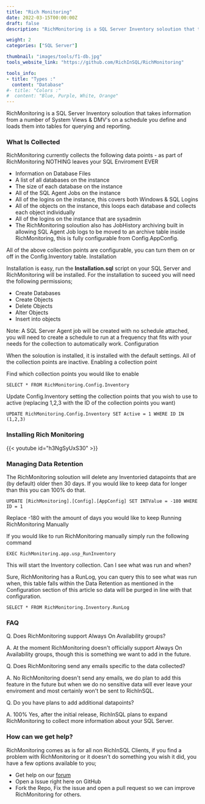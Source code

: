```yaml
---
title: "Rich Monitoring"
date: 2022-03-15T00:00:00Z
draft: false
description: "RichMonitoring is a SQL Server Inventory soloution that takes information from a number of System Views & DMV's on a schedule you define and loads them into tables for querying and reporting."

weight: 2
categories: ["SQL Server"]

thumbnail: "images/tools/f1-db.jpg"
tools_website_link: "https://github.com/RichInSQL/RichMonitoring"

tools_info:
- title: "Types :"
  content: "Database"
#- title: "Colors :"
#  content: "Blue, Purple, White, Orange"
---
```


RichMonitoring is a SQL Server Inventory soloution that takes information from a number of System Views & DMV's on a schedule you define and loads them into tables for querying and reporting.

### What Is Collected

RichMonitoring currently collects the following data points - as part of RichMonitoring NOTHING leaves your SQL Enviroment EVER

-  Information on Database Files
-  A list of all databases on the instance
-  The size of each database on the instance
-  All of the SQL Agent Jobs on the instance
-  All of the logins on the instance, this covers both Windows & SQL Logins
-  All of the objects on the instance, this loops each database and collects each object individually
-  All of the logins on the instance that are sysadmin
-  The RichMonitoring soloution also has JobHistory archiving built in allowing SQL Agent Job logs to be moved to an archive table inside RichMonitoring, this is fully configurable from Config.AppConfig.

All of the above collection points are configurable, you can turn them on or off in the Config.Inventory table.
Installation

Installation is easy, run the **Installation.sql** script on your SQL Server and RichMonitoring will be installed. For the installation to suceed you will need the following permissions;

-  Create Databases
-  Create Objects
-  Delete Objects
-  Alter Objects
-  Insert into objects

Note: A SQL Server Agent job will be created with no schedule attached, you will need to create a schedule to run at a frequency that fits with your needs for the collection to automatically work.
Configuration

When the soloution is installed, it is installed with the default settings. All of the collection points are inactive.
Enabling a collection point

Find which collection points you would like to enable

  ```SELECT * FROM RichMonitoring.Config.Inventory```

Update Config.Inventory setting the collection points that you wish to use to active (replacing 1,2,3 with the ID of the collection points you want)

  ```UPDATE RichMonitoring.Config.Inventory SET Active = 1 WHERE ID IN (1,2,3)```

### Installing Rich Monitoring

{{< youtube id="h3NgSyUxS30" >}}


### Managing Data Retention

The RichMonitoring soloution will delete any Inventoried datapoints that are (by default) older then 30 days. If you would like to keep data for longer than this you can 100% do that.

```UPDATE [RichMonitoring].[Config].[AppConfig] SET INTValue = -180 WHERE ID = 1```

Replace -180 with the amount of days you would like to keep
Running RichMonitoring Manually

If you would like to run RichMonitoring manually simply run the following command

  ```EXEC RichMonitoring.app.usp_RunInventory```

This will start the Inventory collection.
Can I see what was run and when?

Sure, RichMonitoring has a RunLog, you can query this to see what was run when, this table falls within the Data Retention as mentioned in the Configuration section of this article so data will be purged in line with that configuration.

  ```SELECT * FROM RichMonitoring.Inventory.RunLog```

### FAQ

  Q. Does RichMonitoring support Always On Availability groups?

  A. At the moment RichMonitoring doesn't officially support Always On Availability groups, though this is something we want to add in the future.

  Q. Does RichMonitoring send any emails specific to the data collected?

  A. No RichMonitoring doesn't send any emails, we do plan to add this feature in the future but when we do no sensitive data will ever leave your enviroment and most certainly won't be sent to RichInSQL.

  Q. Do you have plans to add additional datapoints?

  A. 100% Yes, after the initial release, RichInSQL plans to expand RichMonitoring to collect more information about your SQL Server.

### How can we get help?

RichMonitoring comes as is for all non RichInSQL Clients, if you find a problem with RichMonitoring or it doesn't do something you wish it did, you have a few options available to you;

-  Get help on our <a href="https://forum.richinsql.com">forum</a>
-  Open a Issue right here on GitHub
-  Fork the Repo, Fix the issue and open a pull request so we can improve RichMonitoring for others.
